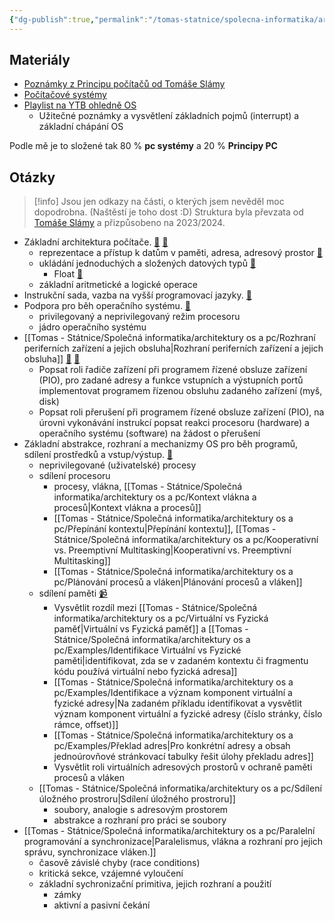 ```yaml
---
{"dg-publish":true,"permalink":"/tomas-statnice/spolecna-informatika/architektury-os-a-pc/architektury-os-a-pc-seznam-otazek-a-materialu/","tags":["architektura_pc_a_os","spolecna_informatika","tomas"],"noteIcon":""}
---
```


## Materiály
- [Poznámky z Principu počítačů od Tomáše Slámy](https://slama.dev/poznamky/principy-pocitacu/)
- [Počítačové systémy](https://cdn.tom-nguyen.dev/ps.pdf)
- [Playlist na YTB ohledně OS](https://www.youtube.com/playlist?list=PLBlnK6fEyqRiVhbXDGLXDk_OQAeuVcp2O)
	- Užitečné poznámky a vysvětlení základních pojmů (interrupt) a základní chápání OS 
	
Podle mě je to složené tak 80 % **pc systémy** a 20 % **Principy PC**
## Otázky

> [!info]
> Jsou jen odkazy na části, o kterých jsem nevěděl moc dopodrobna. (Naštěstí je toho dost :D)
> Struktura byla převzata od [Tomáše Slámy](https://www.slama.dev) a přizpůsobeno na 2023/2024.

- Základní architektura počítače. [🔗](https://slama.dev/poznamky-z-prednasky/principy-pocitacu/#zjednodu%C5%A1en%C3%A9-sch%C3%A9ma-po%C4%8D%C3%ADta%C4%8De) [🔗](https://cdn.tom-nguyen.dev/ps.pdf#page=24)
	- reprezentace a přístup k datům v paměti, adresa, adresový prostor [🔗](https://cdn.tom-nguyen.dev/ps.pdf#page=57)
    - ukládání jednoduchých a složených datových typů [🔗](https://cdn.tom-nguyen.dev/Architektura%20poc%CC%8Ci%CC%81tac%CC%8Cu%CC%8A%20a%20operac%CC%8Cni%CC%81ch%20syste%CC%81mu%CC%8A.pdf#page=2)
	    - Float [🔗](https://www.geeksforgeeks.org/ieee-standard-754-floating-point-numbers/)
    - základní aritmetické a logické operace
- Instrukční sada, vazba na vyšší programovací jazyky. [🔗](https://cdn.tom-nguyen.dev/ps.pdf#page=29)
- Podpora pro běh operačního systému. [🔗](https://cdn.tom-nguyen.dev/ps.pdf#page=97)
	- privilegovaný a neprivilegovaný režim procesoru
    - jádro operačního systému
-  [[Tomas - Státnice/Společná informatika/architektury os a pc/Rozhraní periferních zařízení a jejich obsluha\|Rozhraní periferních zařízení a jejich obsluha]] [🔗](https://slama.dev/poznamky-z-prednasky/principy-pocitacu/#otro%C4%8Dina) [🔗](https://cdn.tom-nguyen.dev/ps.pdf#page=105)
	- Popsat roli řadiče zařízení při programem řízené obsluze zařízení (PIO), pro zadané adresy a funkce vstupních a výstupních portů implementovat programem řízenou obsluhu zadaného zařízení (myš, disk)
    - Popsat roli přerušení při programem řízené obsluze zařízení (PIO), na úrovni vykonávání instrukcí popsat reakci procesoru (hardware) a operačního systému (software) na žádost o přerušení
- Základní abstrakce, rozhraní a mechanizmy OS pro běh programů, sdílení prostředků a vstup/výstup. [🔗](https://cunicz.sharepoint.com/:p:/s/NSWI170PCSystems/EcegExT3UclFiszQ0PLqWM4B26DDW76aqwy4UKHSlVGNkw?e=qMnjTx)
	- neprivilegované (uživatelské) procesy
    - sdílení procesoru
	    - procesy, vlákna, [[Tomas - Státnice/Společná informatika/architektury os a pc/Kontext vlákna a procesů\|Kontext vlákna a procesů]]
        - [[Tomas - Státnice/Společná informatika/architektury os a pc/Přepínání kontextu\|Přepínání kontextu]], [[Tomas - Státnice/Společná informatika/architektury os a pc/Kooperativní vs. Preemptivní Multitasking\|Kooperativní vs. Preemptivní Multitasking]]
        - [[Tomas - Státnice/Společná informatika/architektury os a pc/Plánování procesů a vláken\|Plánování procesů a vláken]]
    - sdílení paměti [📹](https://www.youtube.com/watch?v=A9WLYbE0p-I&t=450s)
	    - Vysvětlit rozdíl mezi [[Tomas - Státnice/Společná informatika/architektury os a pc/Virtuální vs Fyzická paměť\|Virtuální vs Fyzická paměť]] a [[Tomas - Státnice/Společná informatika/architektury os a pc/Examples/Identifikace Virtuální vs Fyzické paměti\|identifikovat, zda se v zadaném kontextu či fragmentu kódu používá virtuální nebo fyzická adresa]]
        - [[Tomas - Státnice/Společná informatika/architektury os a pc/Examples/Identifikace a význam komponent virtuální a fyzické adresy\|Na zadaném příkladu identifikovat a vysvětlit význam komponent virtuální a fyzické adresy (číslo stránky, číslo rámce, offset)]]
        - [[Tomas - Státnice/Společná informatika/architektury os a pc/Examples/Překlad adres\|Pro konkrétní adresy a obsah jednoúrovňové stránkovací tabulky řešit úlohy překladu adres]]
        - Vysvětlit roli virtuálních adresových prostorů v ochraně paměti procesů a vláken
    - [[Tomas - Státnice/Společná informatika/architektury os a pc/Sdílení úložného prostroru\|Sdílení úložného prostroru]]
	    - soubory, analogie s adresovým prostorem
        - abstrakce a rozhraní pro práci se soubory
- [[Tomas - Státnice/Společná informatika/architektury os a pc/Paralelní programování a synchronizace\|Paralelismus, vlákna a rozhraní pro jejich správu, synchronizace vláken.]]
	- časově závislé chyby (race conditions)
    - kritická sekce, vzájemné vyloučení
    - základní sychronizační primitiva, jejich rozhraní a použití
	    - zámky
        - aktivní a pasivní čekání